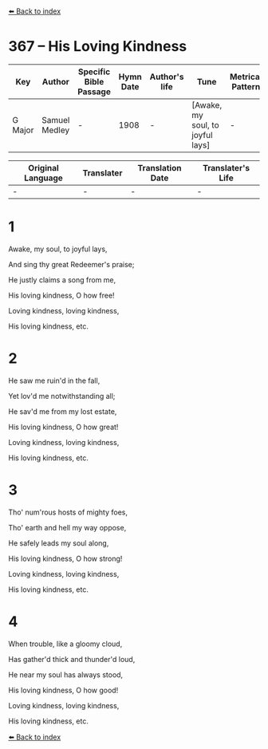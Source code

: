 [⬅️ Back to index](../README.md)

# 367 – His Loving Kindness

Key | Author   | Specific Bible Passage     |Hymn Date |Author's life |Tune |Metrical Pattern   |Composer/Source
-- | --------- | ---------------------------|----------|--------------|-----|-------------------|-------------  
G Major |Samuel Medley |- |1908 |- |[Awake, my soul, to joyful lays] |- |-

Original Language | Translater | Translation Date   | Translater's Life  
----------------- | --------- | --------------------|-------------     
\- |- |- |-




# 1

Awake, my soul, to joyful lays,

And sing thy great Redeemer's praise;

He justly claims a song from me,

His loving kindness, O how free!

Loving kindness, loving kindness,

His loving kindness, etc.



# 2

He saw me ruin'd in the fall,

Yet lov'd me notwithstanding all;

He sav'd me from my lost estate,

His loving kindness, O how great!

Loving kindness, loving kindness,

His loving kindness, etc.



# 3

Tho' num'rous hosts of mighty foes,

Tho' earth and hell my way oppose,

He safely leads my soul along,

His loving kindness, O how strong!

Loving kindness, loving kindness,

His loving kindness, etc.



# 4

When trouble, like a gloomy cloud,

Has gather'd thick and thunder'd loud,

He near my soul has always stood,

His loving kindness, O how good!

Loving kindness, loving kindness,

His loving kindness, etc.



[⬅️ Back to index](../README.md)
